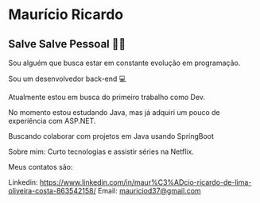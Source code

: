 

# Maurício Ricardo

## Salve Salve Pessoal 👋🏻
Sou alguém que busca estar em constante evolução em programação.

Sou um desenvolvedor back-end 💻

Atualmente estou em busca do primeiro trabalho como Dev.

No momento estou estudando Java, mas já adquiri um pouco de experiência com ASP.NET.

Buscando colaborar com projetos em Java usando SpringBoot 

Sobre mim: Curto tecnologias e assistir séries na Netflix.

Meus contatos são:

Linkedin: https://www.linkedin.com/in/maur%C3%ADcio-ricardo-de-lima-oliveira-costa-863542158/
Email: mauriciod37@gmail.com
